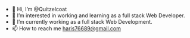 - 👋 Hi, I’m @Quitzelcoat
- 👀 I’m interested in working and learning as a full stack Web Developer.
- 🌱 I’m currently working as a full stack Web Development.
- 📫 How to reach me haris76689@gmail.com

<!---
Quitzelcoat/Quitzelcoat is a ✨ special ✨ repository because its `README.md` (this file) appears on your GitHub profile.
You can click the Preview link to take a look at your changes.
--->
